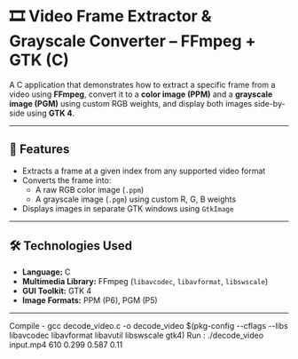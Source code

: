 # 🎞️ Video Frame Extractor & Grayscale Converter – FFmpeg + GTK (C)

A C application that demonstrates how to extract a specific frame from a video using **FFmpeg**, convert it to a **color image (PPM)** and a **grayscale image (PGM)** using custom RGB weights, and display both images side-by-side using **GTK 4**.

---

## 🧠 Features

- Extracts a frame at a given index from any supported video format
- Converts the frame into:
  - A raw RGB color image (`.ppm`)
  - A grayscale image (`.pgm`) using custom R, G, B weights
- Displays images in separate GTK windows using `GtkImage`

---

## 🛠 Technologies Used

- **Language:** C  
- **Multimedia Library:** FFmpeg (`libavcodec`, `libavformat`, `libswscale`)  
- **GUI Toolkit:** GTK 4  
- **Image Formats:** PPM (P6), PGM (P5)

---

Compile - gcc decode_video.c -o decode_video $(pkg-config --cflags --libs libavcodec libavformat libavutil libswscale gtk4)
Run : ./decode_video input.mp4 610 0.299 0.587 0.11 

